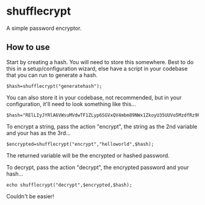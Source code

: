 shufflecrypt
============

A simple password encryptor.

How to use
----------
Start by creating a hash. You will need to store this somewhere. Best to do this in a setup/configuration wizard, else have a script in your codebase that you can run to generate a hash.

    $hash=shufflecrypt("generatehash");

You can also store it in your codebase, not recommended, but in your configuration, it'll need to look something like this...

    $hash="RElLIyJYRlA6VWsuMVdwTF1ZLyp6SGVxQV4mbm89NWx1ZkoyU35UUVo5MzdfRz9PZytNMCFDVidqOyg4JTZpeXdbQnZ7dH1iQD48LVJyaCRgc3hkRSx8YylOYVw0bQ==";

To encrypt a string, pass the action "encrypt", the string as the 2nd variable and your has as the 3rd...

    $encrypted=shufflecrypt("encrypt","helloworld",$hash);

The returned variable will be the encrypted or hashed password.

To decrypt, pass the action "decrypt", the encrypted password and your hash...

    echo shufflecrypt("decrypt",$encrypted,$hash);


Couldn't be easier!
